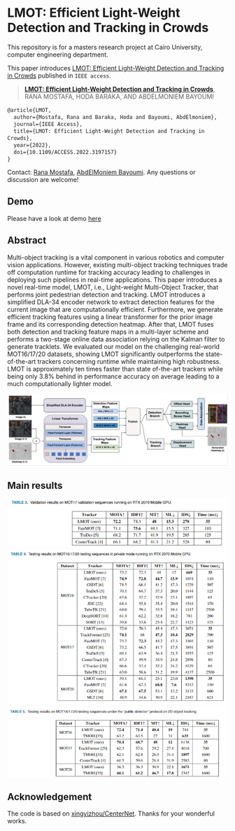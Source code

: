 # LMOT: Efficient Light-Weight Detection and Tracking in Crowds

This repository is for a masters research project at Cairo University, computer engineering department.

This paper introduces [LMOT: Efficient Light-Weight Detection and Tracking in Crowds](https://doi.org/10.1109/ACCESS.2022.3197157) published in `IEEE access`. 

> [**LMOT: Efficient Light-Weight Detection and Tracking in Crowds**](https://doi.org/10.1109/ACCESS.2022.3197157),            
> RANA MOSTAFA, HODA BARAKA, AND ABDELMONIEM BAYOUMI

    @article{LMOT,
      author={Mostafa, Rana and Baraka, Hoda and Bayoumi, AbdElmoniem},
      journal={IEEE Access}, 
      title={LMOT: Efficient Light-Weight Detection and Tracking in Crowds}, 
      year={2022},
      doi={10.1109/ACCESS.2022.3197157}
    }

Contact: [Rana Mostafa](mailto:rana.abdelmohsen96@eng-st.cu.edu.eg), [AbdElMoniem Bayoumi](mailto:bayoumi@cu.edu.eg). Any questions or discussion are welcome! 

## Demo
Please have a look at demo [here](https://drive.google.com/file/d/1XSIAnTR90BjBiF8L02vwoO1pRLFpXMyu/view?usp=sharing)

## Abstract
Multi-object tracking is a vital component in various robotics and computer vision applications. However, existing multi-object tracking techniques trade off computation runtime for tracking accuracy leading to challenges in deploying such pipelines in real-time applications. This paper introduces a novel real-time model, LMOT, i.e., Light-weight Multi-Object Tracker, that performs joint pedestrian detection and tracking. LMOT introduces a simplified DLA-34 encoder network to extract detection features for the current image that are computationally efficient. Furthermore, we generate efficient tracking features using a linear transformer for the prior image frame and its corresponding detection heatmap. After that, LMOT fuses both detection and tracking feature maps in a multi-layer scheme and performs a two-stage online data association relying on the Kalman filter to generate tracklets. We evaluated our model on the challenging real-world MOT16/17/20 datasets, showing LMOT significantly outperforms the state-of-the-art trackers concerning runtime while maintaining high robustness. LMOT is approximately ten times faster than state of-the-art trackers while being only 3.8% behind in performance accuracy on average leading to a much computationally lighter model.

![Screenshot](readme/LMOT_Architecture.PNG)

## Main results
![Alt text](readme/validation_results.PNG?raw=true "Title")
![Alt text](readme/private_results.PNG?raw=true "Title")
![Alt text](readme/public_results.PNG?raw=true "Title")

## Acknowledgement
The code is based on [xingyizhou/CenterNet](https://github.com/xingyizhou/CenterNet). Thanks for your wonderful works.
